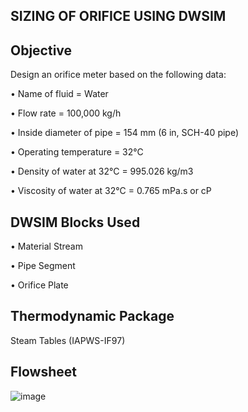 ## SIZING OF ORIFICE USING DWSIM

## Objective

Design an orifice meter based on the following data:

•	Name of fluid = Water

•	Flow rate = 100,000 kg/h

•	Inside diameter of pipe = 154 mm (6 in, SCH-40 pipe)

•	Operating temperature = 32°C

•	Density of water at 32°C = 995.026 kg/m3

•	Viscosity of water at 32°C = 0.765 mPa.s or cP

## DWSIM Blocks Used

•	Material Stream

•	Pipe Segment

•	Orifice Plate

## Thermodynamic Package

Steam Tables (IAPWS-IF97)

## Flowsheet

![image](https://user-images.githubusercontent.com/87890409/215310034-9754df66-9824-40a0-8b08-6aa12fe2dbbe.png)
